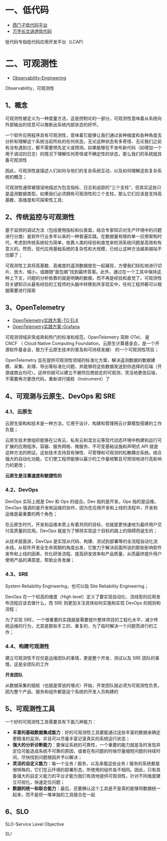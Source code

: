 # 一、低代码

- [西门子低代码平台](https://www.mendix.com/zh/low-code-guide/)
- [万字长文讲透低代码](https://www.infoq.cn/article/gh6hucbsj32qucudatos)

低代码专指低代码应用开发平台（LCAP）

# 二、可观测性

- [Observability-Engineering](https://www.honeycomb.io/wp-content/uploads/2022/05/Honeycomb-OReilly-Book-on-Observability-Engineering.pdf)

Observability，可观测性

## 1、概念

可观测性被定义为一种度量方法，这是控制论的一部分，可观测性意味着从系统向外部输出的信息可以推断出系统内部状态的好坏。

一个软件应用程序具有可观测性，意味着它能够让我们通过各种维度和各种角度去分析和理解这个系统当前所处的任何状态，无论这种状态有多奇怪、无论我们之前有没有遇到过，都不需要预先定义或预测。如果能够在不发布新代码（如增加一个用于调试的日志）的情况下理解任何奇怪或不确定性的状态，那么我们的系统就具备可观测性

因此，可观测性是描述人们如何与他们的复杂系统互动，以及如何理解这些复杂系统的概念；

可观测性通常被错误地描述为包含指标、日志和追踪的“三个支柱”，但其实这些只是遥测数据类型。如果我们必须拥有可观测性的三个支柱，那么它们应该是支持高基数、高维度和可探索性工具;

## 2、传统监控与可观测性

基于监控的调试方法（包括使用指标和仪表盘，结合专家知识对生产环境中的问题进行分类）是软件行业多年以来的一种普遍实践。在数据量有限的单一应用架构时代，考虑到传统系统较为简单，依靠人类的经验和直觉来检测系统问题是高效和有意义的。然而，现代应用基础系统的复杂性和大规模，已经让这种方法越来越站不住脚了；

可观测性工具将高基数、高维度的遥测数据放在一起展现，方便我们轻松地进行切片、放大、缩小，或跟随“面包屑”找到最终答案。此外，通过在一个工具中保持这种上下文，问题的分析依靠的就是明确的数据，而不再是经验和直觉了。可观测性将关键知识从最有经验的工程师的头脑中转移到共享现实中，任何工程师都可以根据需要进行探索

## 3、OpenTelemetry

- [OpenTelemetry实践方案-TO ELK](https://docs.guance.com/best-practices/cloud-native/opentelemetry-elk/)
- [OpenTelemetry实践方案-Grafana](https://docs.guance.com/best-practices/cloud-native/opentelemetry-grafana/)

可观测领域非常成熟和热门的标准和规范，OpenTelemetry 简称 OTel， 是 CNCF （ Cloud Native Computing Foundation，云原生计算基金会，是一个开源软件基金会，致力于云原生技术的普及和可持续发展） 的一个可观测性项目；

OpenTelemetry 旨在提供可观测性领域的标准化方案，解决遥测数据的数据建模、采集、处理、导出等标准化问题，并能够将这些数据发送到你选择的后端（开源或商业均可）。这样你就可以建立不被供应商锁定的可观测，灵活地更改后端，不需要再次更改代码，重新进行插桩（Instrument）了

## 4、可观测与云原生、DevOps 和 SRE

### 4.1、云原生

云原生架构和技术是一种方法，它用于设计、构建和管理用云计算模型搭建的工作负载；

云原生技术使组织能够在公有云、私有云和混合云等现代动态环境中构建和运行可扩展的应用程序。容器、服务网格、微服务、不可变基础设施和声明式 API 就是这种方法的例证。这些技术支持具有弹性、可管理和可观测的松散耦合系统。结合强大的自动化功能，它们使工程师能够以最少的工作量频繁且可预测地进行高影响力的更改；

**云原生是注重速度和敏捷性的**

### 4.2、DevOps

DevOps 实际上就是 Dev 和 Ops 的组合。Dev 指的是开发，Ops 指的是运维。DevOps 强调的是开发和运维的协作，因为在应用开发和上线的流程中，开发和运维是最重要的两个角色；

在云原生时代，开发和运维本质上有着共同的目标，也就是更快速地为最终用户交付高质量的应用。DevOps 就是为了移除实现这个目标的路上的阻碍而诞生的；

从技术层面讲，DevOps 是实现从代码、构建、测试到部署等的全流程自动化流水线，从软件开发全生命周期的角度出发，它致力于解决前面所说的那些影响软件发布和上线的因素，优化研发流程、提高研发效率和产品质量，从而最终提升用户使用产品的满意度，帮助业务发展；

### 4.3、SRE

System Reliability Engineering，也可以指 Site Reliability Engineering；

DevOps 在一个较高的维度（High level）定义了要实现自动化、流线型的应用发布流程应该去做什么，而 SRE 则更加关注具体如何实施和实现 DevOps 的规则和流程；

为了实现 SRE，一个很重要的实践就是需要提升整体项目的工程化水平，减少传统运维的行为，尤其是那些手工的、重复的、为了临时解决一个问题而进行的工作；

### 4.4、构建可观测性

建立可观测性不仅仅是运维团队的事情，更是整个开发、测试以及 SRE 团队的事情，这是全团队的工作

**开发团队**

从数据采集的插桩（也就是常说的埋点）开始，开发团队就必须为可观测性负责，因为整个产品、服务和组件都是这个系统的开发人员构建的

## 5、可观测性工具

一个好的可观测性工具需要具有下面几种能力：
- **丰富的基础数据集成能力**：好的可观测性工具要能通过这些丰富的数据来确定更精准的监测，并且可以尽量丰富记录真实的系统运行状态；
- **强大的分析诊断能力**：要保证系统的可靠性，一个重要的能力就是及时发现并定位可能造成系统不可靠的原因，或者在有问题的时候尽量缩短问题的持续时间，尽快找到问题根因并予以解决；
- **灵活的自定义能力**：每一个业务 / 服务，以及承载这些业务 / 服务的系统都是很特殊的，它们在云环境的部署形态，所使用的组件各不相同。因此，只有具备强大的自定义能力的平台才能为我们有效地提供可观测性，针对不同维度建立可视化，快速定位问题；
- **数据的统一和联合能力**：最后，还要确认这个工具是不是真的能够将数据统一起来，而不是将一堆单独的工具缝合在一起

## 6、SLO

SLO-Service Level Objective

SLI

